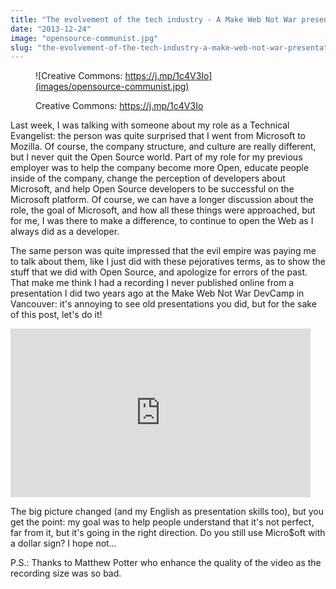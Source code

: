 ```yaml
---
title: "The evolvement of the tech industry - A Make Web Not War presentation at Devcamp Vancouver 2011"
date: "2013-12-24"
image: "opensource-communist.jpg"
slug: "the-evolvement-of-the-tech-industry-a-make-web-not-war-presentation-at-devcamp-vancouver-2011"
---
```


<figure>

![Creative Commons: https://j.mp/1c4V3Io](images/opensource-communist.jpg)

<figcaption>

Creative Commons: https://j.mp/1c4V3Io

</figcaption>

</figure>

Last week, I was talking with someone about my role as a Technical Evangelist: the person was quite surprised that I went from Microsoft to Mozilla. Of course, the company structure, and culture are really different, but I never quit the Open Source world. Part of my role for my previous employer was to help the company become more Open, educate people inside of the company, change the perception of developers about Microsoft, and help Open Source developers to be successful on the Microsoft platform. Of course, we can have a longer discussion about the role, the goal of Microsoft, and how all these things were approached, but for me, I was there to make a difference, to continue to open the Web as I always did as a developer.

The same person was quite impressed that the evil empire was paying me to talk about them, like I just did with these pejoratives terms, as to show the stuff that we did with Open Source, and apologize for errors of the past. That make me think I had a recording I never published online from a presentation I did two years ago at the Make Web Not War DevCamp in Vancouver: it's annoying to see old presentations you did, but for the sake of this post, let's do it!

<iframe width="480" height="270" src="https://www.youtube.com/embed/oO7LhqBjchE?feature=oembed" frameborder="0" allowfullscreen></iframe>

The big picture changed (and my English as presentation skills too), but you get the point: my goal was to help people understand that it's not perfect, far from it, but it's going in the right direction. Do you still use Micro$oft with a dollar sign? I hope not...

P.S.: Thanks to Matthew Potter who enhance the quality of the video as the recording size was so bad.
